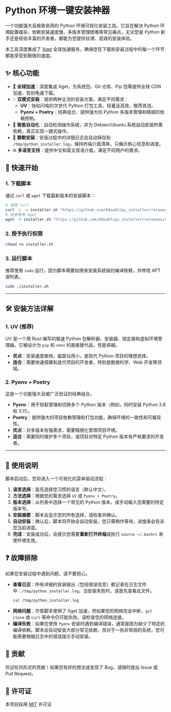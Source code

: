 # Python 环境一键安装神器

一个功能强大且极致易用的 Python 环境可视化安装工具。它旨在解决 Python 环境配置複杂、依赖安装速度慢、多版本管理困难等常见痛点。无论您是 Python 新手还是经验丰富的开发者，都能为您提供丝滑、高效的安装体验。

本工具深度集成了 [Xget](https://github.com/xixu-me/Xget) 全球加速服务，确保您在下载和安装过程中的每一个环节都能享受到极致的速度。

## ✨ 核心功能

  - 🚀 **全球加速**：深度集成 Xget，为系统包、Git 仓库、Pip 包等提供全球 CDN 加速，告别龟速下载。
  - 💡 **双模式安装**：提供两种主流的安装方案，满足不同需求：
      - **UV**：快如闪电的次世代 Python 打包工具，轻量且高效，推荐首选。
      - **Pyenv + Poetry**：经典组合，提供强大的 Python 多版本管理和精细的依赖控制。
  - 🤖 **智能自动化**：自动检测操作系统，并为 Debian/Ubuntu 系统自动安装所需依赖，真正实现一键式操作。
  - 🤫 **静默安装**：安装过程中的详细日志会自动保存到 `/tmp/python_installer.log`，保持终端介面清爽，只展示核心信息和进度。
  - 🌐 **多语言支持**：提供中文和英文双语介面，满足不同用户的需求。

## 🚀 快速开始

### 1\. 下载脚本

通过 `curl` 或 `wget` 下载最新版本的安装脚本：

```bash
# 使用 curl
curl -L -o installer.sh "https://github.com/Adoubf/py_installer/releases/download/product/installer_v1.0.sh"
# 或者使用 wget
wget -O installer.sh "https://github.com/Adoubf/py_installer/releases/download/product/installer_v1.0.sh"
```

### 2\. 授予执行权限

```bash
chmod +x installer.sh
```

### 3\. 运行脚本

推荐使用 `sudo` 运行，因为脚本需要权限来安装系统级的编译依赖，并修改 APT 源列表。

```bash
sudo ./installer.sh
```

-----

## 🛠️ 安装方法详解

### 1\. UV (推荐)

UV 是一个用 Rust 编写的极速 Python 包解析器、安装器、锁定器和虚拟环境管理器。它被设计为 `pip` 和 `venv` 的直接替代品，性能卓越。

  - **优点**：安装速度极快，磁盘佔用小，是现代 Python 项目的理想选择。
  - **适合**：需要快速搭建和迭代项目的开发者，特别是数据科学、Web 开发等领域。

### 2\. Pyenv + Poetry

这是一个功能强大且被广泛验证的经典组合。

  - **Pyenv**：用于轻鬆管理和切换多个 Python 版本（例如，同时安装 Python 3.8 和 3.11）。
  - **Poetry**：提供强大的项目依赖管理和打包功能，确保环境的一致性和可複现性。
  - **优点**：对多版本有强需求，需要精细化管理项目环境。
  - **适合**：需要同时维护多个项目，或项目对特定 Python 版本有严格要求的开发者。

-----

## 📖 使用说明

脚本启动后，您将进入一个可视化的菜单驱动流程：

1.  **语言选择**：首先选择您习惯的语言（默认中文）。
2.  **方法选择**：根据您的需求选择 `UV` 或 `Pyenv + Poetry`。
3.  **版本选择**：从列表中选择一个常见的 Python 版本，或手动输入您需要的特定版本号。
4.  **安装摘要**：脚本会显示您的所有选择，请检查并确认。
5.  **自动安装**：确认后，脚本将开始全自动安装，您只需稍作等待，进度条会告诉您当前进度。
6.  **完成**：安装成功后，会提示您需要**重新打开终端**或执行 `source ~/.bashrc` 来使环境生效。

## ❓ 故障排除

如果在安装过程中遇到问题，请不要担心。

  - **查看日志**：所有详细的安装输出（包括错误信息）都记录在日志文件中：`/tmp/python_installer.log`。当安装失败时，请首先查看此文件。
    ```bash
    cat /tmp/python_installer.log
    ```
  - **网络问题**：尽管脚本使用了 Xget 加速，但如果您的网络完全中断，`git clone` 或 `curl` 等命令仍可能失败。请检查您的网络连接。
  - **编译失败**：如果在使用 `Pyenv` 安装时遇到编译错误，通常是因为缺少了特定的编译依赖。脚本会自动安装大部分常见依赖，但对于一些非常规的系统，您可能需要根据日志中的错误提示手动安装。

## 🤝 贡献

欢迎任何形式的贡献！如果您有好的想法或发现了 Bug，请随时提出 Issue 或 Pull Request。

## 📝 许可证

本项目採用 [MIT](LICENSE) 许可证
